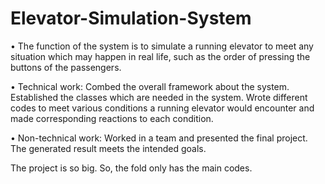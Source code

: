 # Elevator-Simulation-System

•	The function of the system is to simulate a running elevator to meet any situation which may happen in real life, such as the order of pressing the buttons of the passengers.

•	Technical work: Combed the overall framework about the system. Established the classes which are needed in the system. Wrote different codes to meet various conditions a running elevator would encounter and made corresponding reactions to each condition.

•	Non-technical work: Worked in a team and presented the final project. The generated result meets the intended goals.

The project is so big. So, the fold only has the main codes.
